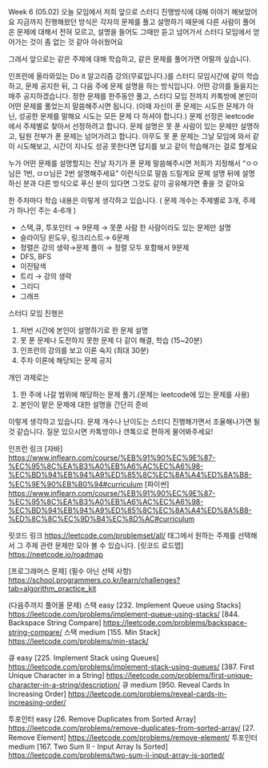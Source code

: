 Week 6 (05.02)
오늘 모임에서 저희 앞으로 스터디 진행방식에 대해 이야기 해보았어요
지금까지 진행해왔던 방식은 각자의 문제를 풀고 설명하기 때문에 다른 사람이 풀어온 문제에 대해서 전혀 모르고, 설명을 들어도 그때만 듣고 넘어가서 스터디 모임에서 얻어가는 것이 좀 없는 것 같아 아쉬웠어요 

그래서 앞으로는 같은 주제에 대해 학습하고, 같은 문제를 풀어가면 어떨까 싶습니다. 

인프런에 올라와있는 Do it 알고리즘 강의(무료입니다.)를 스터디 모임시간에 같이 학습하고, 문제 공지한 뒤, 그 다음 주에 문제 설명을 하는 방식입니다.
어떤 강의를 들을지는 매주 공지하겠습니다.
정한 문제를 한주동안 풀고, 스터디 모임 전까지 카톡방에 본인이 어떤 문제를 풀었는지 말씀해주시면 됩니다. (이때 자신이 푼 문제는 시도한 문제가 아닌, 성공한 문제를 말해요 시도는 모든 문제 다 하셔야 합니다.)
문제 선정은 leetcode에서 주제별로 찾아서 선정하려고 합니다.
문제 설명은 못 푼 사람이 있는 문제만 설명하고, 팀원 전부가 푼 문제는 넘어가려고 합니다.  아무도 못 푼 문제는 그날 모임에 와서 같이 시도해보고, 시간이 지나도 성공 못한다면 답지를 보고 같이 학습해가는 걸로 할게요

누가 어떤 문제를 설명할지는 전날 자기가 푼 문제 말씀해주시면 저희가 지정해서 “ㅇㅇ님은 1번, ㅁㅁ님은 2번 설명해주세요” 이런식으로 말씀 드릴게요
문제 설명 뒤에 설명하신 분과 다른 방식으로 푸신 분이 있다면 그것도 같이 공유해가면 좋을 것 같아요

한 주차마다 학습 내용은 이렇게 생각하고 있습니다. ( 문제 개수는 주제별로 3개,  주제가 하나인 주는 4-6개 )
- 스택,큐, 투포인터  → 9문제 → 못푼 사람 한 사람이라도 있는 문제만 설명
- 슬라이딩 윈도우, 링크리스트→ 6문제
- 정렬은 강의 생략→문제 풀이 → 정렬 모두 포함해서 9문제
- DFS, BFS
- 이진탐색
- 트리 → 강의 생략
- 그리디
- 그래프


스터디 모임 진행은
1. 저번 시간에 본인이 설명하기로 한 문제 설명
2. 못 푼 문제나 도전하지 못한 문제 다 같이 해결, 학습 (15~20분)
3. 인프런의 강의를 보고 이론 숙지 (최대 30분)
4. 주차 이론에 해당되는 문제 공지


개인 과제로는
1. 한 주에 나갈 범위에 해당하는 문제 풀기.(문제는 leetcode에 있는 문제를 사용) 
2. 본인이 맡은 문제에 대한 설명을 간단히 준비

이렇게 생각하고 있습니다.
문제 개수나 난이도는 스터디 진행해가면서 조율해나가면 될 것 같습니다.
질문 있으시면 카톡방이나 갠톡으로 편하게 물어봐주세요!

인프런 링크
[자바]
https://www.inflearn.com/course/%EB%91%90%EC%9E%87-%EC%95%8C%EA%B3%A0%EB%A6%AC%EC%A6%98-%EC%BD%94%EB%94%A9%ED%85%8C%EC%8A%A4%ED%8A%B8-%EC%9E%90%EB%B0%94#curriculum
[파이썬]
https://www.inflearn.com/course/%EB%91%90%EC%9E%87-%EC%95%8C%EA%B3%A0%EB%A6%AC%EC%A6%98-%EC%BD%94%EB%94%A9%ED%85%8C%EC%8A%A4%ED%8A%B8-%ED%8C%8C%EC%9D%B4%EC%8D%AC#curriculum

릿코드 링크
https://leetcode.com/problemset/all/
태그에서 원하는 주제를 선택해서 그 주제 관련 문제만 모아 볼 수 있습니다.
[릿코드 로드맵]
https://neetcode.io/roadmap 

[프로그래머스 문제]
(필수 아닌 선택 사항) 
https://school.programmers.co.kr/learn/challenges?tab=algorithm_practice_kit


(다음주까지 풀어올 문제)
스택 easy
[232. Implement Queue using Stacks]
https://leetcode.com/problems/implement-queue-using-stacks/
[844. Backspace String Compare]
https://leetcode.com/problems/backspace-string-compare/
스택 medium 
[155. Min Stack]
https://leetcode.com/problems/min-stack/

큐 easy
[225. Implement Stack using Queues]
https://leetcode.com/problems/implement-stack-using-queues/
[387. First Unique Character in a String]
https://leetcode.com/problems/first-unique-character-in-a-string/description/
큐 medium
[950. Reveal Cards In Increasing Order]
https://leetcode.com/problems/reveal-cards-in-increasing-order/

투포인터 easy
[26. Remove Duplicates from Sorted Array]
https://leetcode.com/problems/remove-duplicates-from-sorted-array/
[27. Remove Element]
https://leetcode.com/problems/remove-element/
투포인터 medium
[167. Two Sum II - Input Array Is Sorted]
https://leetcode.com/problems/two-sum-ii-input-array-is-sorted/
